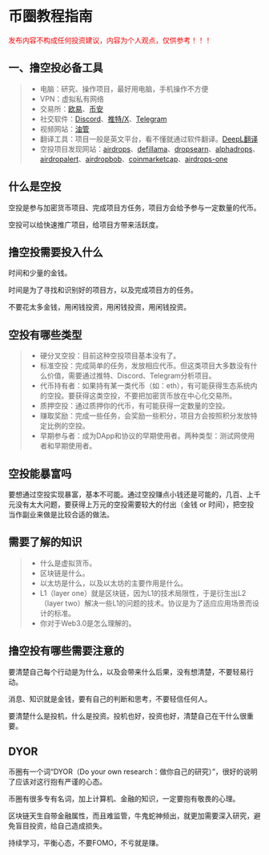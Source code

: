币圈教程指南
============

<font color=#FF0000>发布内容不构成任何投资建议，内容为个人观点，仅供参考！！！</font>

## 一、撸空投必备工具
> * 电脑：研究、操作项目，最好用电脑，手机操作不方便
> * VPN：虚拟私有网络
> * 交易所：[欧易](https://www.okx.com/zh-hans)、[币安](https://www.binance.com/zh-CN)
> * 社交软件：[Discord](https://discord.com/)、[推特/X](https://twitter.com/home)、[Telegram](https://telegram.org/)
> * 视频网站：[油管](https://www.youtube.com/)
> * 翻译工具：项目一般是英文平台，看不懂就通过软件翻译。[DeepL翻译](https://deepl.com/)
> * 空投项目发现网站：[airdrops](https://airdrops.io/latest/)、[defillama](https://defillama.com/airdrops)、[dropsearn](https://dropsearn.com/airdrops/)、[alphadrops](https://www.alphadrops.net/alpha)、[airdropalert](https://airdropalert.com/)、[airdropbob](https://www.airdropbob.com/)、[coinmarketcap](https://coinmarketcap.com/zh/airdrop/)、[airdrops-one](https://airdrops.one/zh-cn)


## 什么是空投

空投是参与加密货币项目、完成项目方任务，项目方会给予参与一定数量的代币。

空投可以给快速推广项目，给项目方带来活跃度。

## 撸空投需要投入什么

时间和少量的金钱。

时间是为了寻找和识别好的项目方，以及完成项目方的任务。

不要花太多金钱，用闲钱投资，用闲钱投资，用闲钱投资。

## 空投有哪些类型

> * 硬分叉空投：目前这种空投项目基本没有了。
> * 标准空投：完成简单的任务，发放相应代币。但这类项目大多数没有什么价值，需要通过推特、Discord、Telegram分析项目。
> * 代币持有者：如果持有某一类代币（如：eth），有可能获得生态系统内的空投。要获得这类空投，不要把加密货币放在中心化交易所。
> * 质押空投：通过质押你的代币，有可能获得一定数量的空投。
> * 赚取奖励：完成一些任务，会奖励一些积分，项目方会按照积分发放特定比例的空投。
> * 早期参与者：成为DApp和协议的早期使用者。两种类型：测试网使用者和早期使用者。

## 空投能暴富吗

要想通过空投实现暴富，基本不可能。通过空投赚点小钱还是可能的，几百、上千元没有太大问题，要获得上万元的空投需要较大的付出（金钱 or 时间），把空投当作副业来做是比较合适的做法。

## 需要了解的知识

> * 什么是虚拟货币。
> * 区块链是什么。
> * 以太坊是什么，以及以太坊的主要作用是什么。
> * L1（layer one）就是区块链，因为L1的技术局限性，于是衍生出L2（layer two）解决一些L1的问题的技术。协议是为了适应应用场景而设计的标准。
> * 你对于Web3.0是怎么理解的。

## 撸空投有哪些需要注意的

要清楚自己每个行动是为什么，以及会带来什么后果，没有想清楚，不要轻易行动。

消息、知识就是金钱，要有自己的判断和思考，不要轻信任何人。

要清楚什么是投机，什么是投资。投机也好，投资也好，清楚自己在干什么很重要。

## DYOR
币圈有一个词“DYOR（Do your own research：做你自己的研究）”，很好的说明了应该对这行抱有严谨的心态。

币圈有很多专有名词，加上计算机、金融的知识，一定要抱有敬畏的心理。

区块链天生自带金融属性，而且难监管，牛鬼蛇神频出，就更加需要深入研究，避免盲目投资，给自己造成损失。

持续学习，平衡心态，不要FOMO，不亏就是赚。
